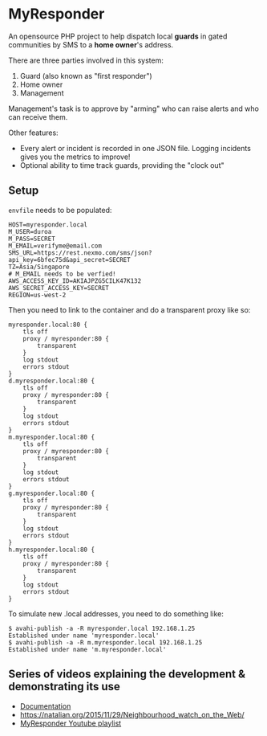 # MyResponder

An opensource PHP project to help dispatch local **guards** in gated
communities by SMS to a **home owner**'s address.

There are three parties involved in this system:

1. Guard (also known as "first responder")
2. Home owner
3. Management

Management's task is to approve by "arming" who can raise alerts and who can receive them.

Other features:

* Every alert or incident is recorded in one JSON file. Logging incidents gives you the metrics to improve!
* Optional ability to time track guards, providing the "clock out"

## Setup

`envfile` needs to be populated:

	HOST=myresponder.local
	M_USER=duroa
	M_PASS=SECRET
	M_EMAIL=verifyme@email.com
	SMS_URL=https://rest.nexmo.com/sms/json?api_key=6bfec75d&api_secret=SECRET
	TZ=Asia/Singapore
	# M_EMAIL needs to be verfied!
	AWS_ACCESS_KEY_ID=AKIAJPZG5CILK47K132
	AWS_SECRET_ACCESS_KEY=SECRET
	REGION=us-west-2

Then you need to link to the container and do a transparent proxy like so:

	myresponder.local:80 {
		tls off
		proxy / myresponder:80 {
			transparent
		}
		log stdout
		errors stdout
	}
	d.myresponder.local:80 {
		tls off
		proxy / myresponder:80 {
			transparent
		}
		log stdout
		errors stdout
	}
	m.myresponder.local:80 {
		tls off
		proxy / myresponder:80 {
			transparent
		}
		log stdout
		errors stdout
	}
	g.myresponder.local:80 {
		tls off
		proxy / myresponder:80 {
			transparent
		}
		log stdout
		errors stdout
	}
	h.myresponder.local:80 {
		tls off
		proxy / myresponder:80 {
			transparent
		}
		log stdout
		errors stdout
	}

To simulate new .local addresses, you need to do something like:

	$ avahi-publish -a -R myresponder.local 192.168.1.25
	Established under name 'myresponder.local'
	$ avahi-publish -a -R m.myresponder.local 192.168.1.25
	Established under name 'm.myresponder.local'

## Series of videos explaining the development & demonstrating its use

* [Documentation](docs/index.md)
* <https://natalian.org/2015/11/29/Neighbourhood_watch_on_the_Web/>
* [MyResponder Youtube playlist](https://www.youtube.com/playlist?list=PLiKgVPlhUNuyKRfZayi0LLcq7i9l3yOtE)

